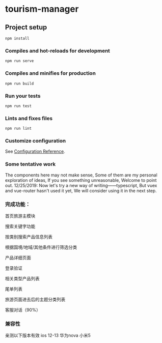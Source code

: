 # tourism-manager

## Project setup
```
npm install
```

### Compiles and hot-reloads for development
```
npm run serve
```

### Compiles and minifies for production
```
npm run build
```

### Run your tests
```
npm run test
```

### Lints and fixes files
```
npm run lint
```

### Customize configuration
See [Configuration Reference](https://cli.vuejs.org/config/).

### Some tentative work
The components here may not make sense,
Some of them are my personal exploration of ideas,
If you see something unreasonable,
Welcome to point out.
12/25/2019:
Now let's try a new way of writing——typescript,
But vuex and vue-router hasn't used it yet,
We will consider using it in the next step.

### 完成功能：

首页旅游主模块

搜索关键字功能

按类别搜索产品信息列表

根据国境/地域/其他条件进行筛选分类

产品详细页面

登录验证

相关类型产品列表

尾单列表

旅游页面进去后的主题分类列表

客服对话（90%）

### 兼容性
亲测以下版本有效
ios 12-13 
华为nova
小米5